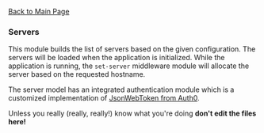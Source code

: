 [Back to Main Page](https://github.com/SorinGFS/webaccess#configuration)

### Servers

This module builds the list of servers based on the given configuration. The servers will be loaded when the application is initialized. While the application is running, the `set-server` middleware module will allocate the server based on the requested hostname.

The server model has an integrated authentication module which is a customized implementation of [JsonWebToken from Auth0](https://github.com/auth0/node-jsonwebtoken).

Unless you really (really, really!) know what you're doing **don't edit the files here!**
